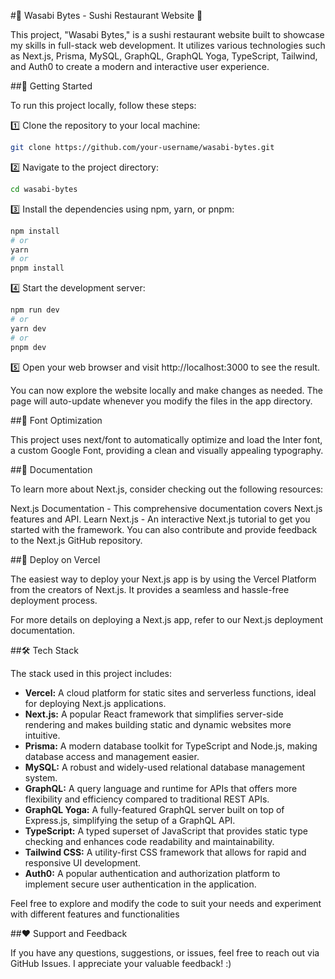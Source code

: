 #🍣 Wasabi Bytes - Sushi Restaurant Website 🍱

This project, "Wasabi Bytes," is a sushi restaurant website built to showcase my skills in full-stack web development. It utilizes various technologies such as Next.js, Prisma, MySQL, GraphQL, GraphQL Yoga, TypeScript, Tailwind, and Auth0 to create a modern and interactive user experience.

##🚀 Getting Started

To run this project locally, follow these steps:


1️⃣ Clone the repository to your local machine:
```bash
git clone https://github.com/your-username/wasabi-bytes.git
```
2️⃣ Navigate to the project directory:
```bash
cd wasabi-bytes
```


3️⃣ Install the dependencies using npm, yarn, or pnpm:

```bash
npm install
# or
yarn
# or
pnpm install
```

4️⃣ Start the development server:
```bash
npm run dev
# or
yarn dev
# or
pnpm dev
```


5️⃣ Open your web browser and visit http://localhost:3000 to see the result.

You can now explore the website locally and make changes as needed. The page will auto-update whenever you modify the files in the app directory.

##🎨 Font Optimization

This project uses next/font to automatically optimize and load the Inter font, a custom Google Font, providing a clean and visually appealing typography.

##🔗 Documentation

To learn more about Next.js, consider checking out the following resources:

Next.js Documentation - This comprehensive documentation covers Next.js features and API.
Learn Next.js - An interactive Next.js tutorial to get you started with the framework.
You can also contribute and provide feedback to the Next.js GitHub repository.

##🚀 Deploy on Vercel

The easiest way to deploy your Next.js app is by using the Vercel Platform from the creators of Next.js. It provides a seamless and hassle-free deployment process.

For more details on deploying a Next.js app, refer to our Next.js deployment documentation.

##🛠 Tech Stack

The stack used in this project includes:

+ **Vercel:** A cloud platform for static sites and serverless functions, ideal for deploying Next.js applications.
+ **Next.js:** A popular React framework that simplifies server-side rendering and makes building static and dynamic websites more intuitive.
+ **Prisma:** A modern database toolkit for TypeScript and Node.js, making database access and management easier.
+ **MySQL:** A robust and widely-used relational database management system.
+ **GraphQL:** A query language and runtime for APIs that offers more flexibility and efficiency compared to traditional REST APIs.
+ **GraphQL Yoga:** A fully-featured GraphQL server built on top of Express.js, simplifying the setup of a GraphQL API.
+ **TypeScript:** A typed superset of JavaScript that provides static type checking and enhances code readability and maintainability.
+ **Tailwind CSS:** A utility-first CSS framework that allows for rapid and responsive UI development.
+ **Auth0:** A popular authentication and authorization platform to implement secure user authentication in the application.

Feel free to explore and modify the code to suit your needs and experiment with different features and functionalities

##❤️ Support and Feedback

If you have any questions, suggestions, or issues, feel free to reach out via GitHub Issues. I appreciate your valuable feedback! :)
